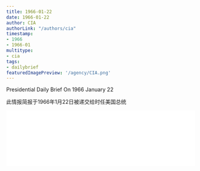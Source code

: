 ```yaml
---
title: 1966-01-22
date: 1966-01-22
author: CIA 
authorLink: "/authors/cia"
timestamp: 
- 1966
- 1966-01
multitype: 
- cia
tags: 
- dailybrief
featuredImagePreview: '/agency/CIA.png'
---
```



Presidential Daily Brief On 1966 January 22

此情报简报于1966年1月22日被递交给时任美国总统

<!--more-->





<div id="over" style="width:100%; overflow:hidden"> <iframe id="sFrame" name="sFrame" frameborder="no" border="0"  allowfullscreen marginwidth="0" scrolling="no" src = " /CIA/1966-01-22.html "  style = " position:absulute; width: 806px; top: 300;" > </iframe> </div>
